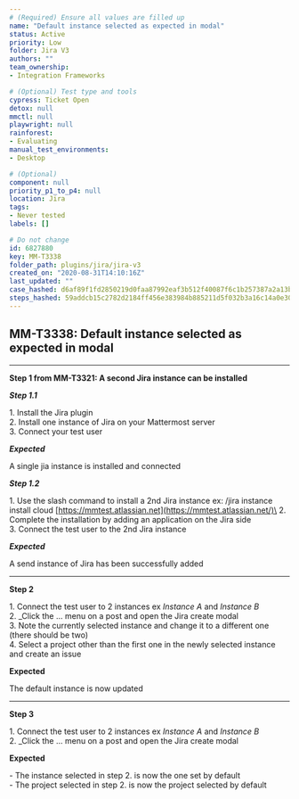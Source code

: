 ```yaml
---
# (Required) Ensure all values are filled up
name: "Default instance selected as expected in modal"
status: Active
priority: Low
folder: Jira V3
authors: ""
team_ownership: 
- Integration Frameworks

# (Optional) Test type and tools
cypress: Ticket Open
detox: null
mmctl: null
playwright: null
rainforest: 
- Evaluating
manual_test_environments: 
- Desktop

# (Optional)
component: null
priority_p1_to_p4: null
location: Jira
tags: 
- Never tested
labels: []

# Do not change
id: 6827880
key: MM-T3338
folder_path: plugins/jira/jira-v3
created_on: "2020-08-31T14:10:16Z"
last_updated: ""
case_hashed: d6af89f1fd2850219d0faa87992eaf3b512f40087f6c1b257387a2a13b5a69994095d5375dd1875455ef2db046664a2d
steps_hashed: 59addcb15c2782d2184ff456e383984b885211d5f032b3a16c14a0e30310837c7b1c384234b27bf98f4b1f725523e01a
---
```


## MM-T3338: Default instance selected as expected in modal

---

**Step 1 from MM-T3321: A second Jira instance can be installed**

<!-- (Auto-generated) Note: The following step/s in Step 1 should not be updated here. Instead, modify directly to the referenced MM-T3321 test case. -->

_**Step 1.1**_

1\. Install the Jira plugin\
2\. Install one instance of Jira on your Mattermost server\
3\. Connect your test user

_**Expected**_

A single jia instance is installed and connected

_**Step 1.2**_

1\. Use the slash command to install a 2nd Jira instance ex: /jira instance install cloud [https://mmtest.atlassian.net](https://mmtest.atlassian.net/)\
2\. Complete the installation by adding an application on the Jira side\
3\. Connect the test user to the 2nd Jira instance

_**Expected**_

A send instance of Jira has been successfully added

---

**Step 2**

1\. Connect the test user to 2 instances ex _Instance A_ and _Instance B_\
2. \_Click the ... menu on a post and open the Jira create modal\
3\. Note the currently selected instance and change it to a different one (there should be two)\
4\. Select a project other than the first one in the newly selected instance and create an issue

**Expected**

The default instance is now updated

---

**Step 3**

1\. Connect the test user to 2 instances ex _Instance A_ and _Instance B_\
2. \_Click the ... menu on a post and open the Jira create modal

**Expected**

\- The instance selected in step 2. is now the one set by default\
\- The project selected in step 2. is now the project selected by default
